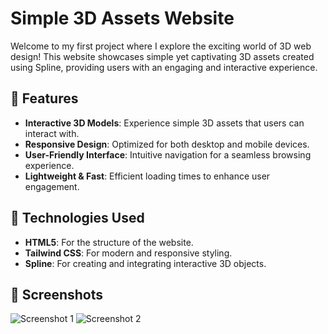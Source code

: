 # Simple 3D Assets Website

Welcome to my first project where I explore the exciting world of 3D web design! This website showcases simple yet captivating 3D assets created using Spline, providing users with an engaging and interactive experience.

## 🚀 Features

- **Interactive 3D Models**: Experience simple 3D assets that users can interact with.
- **Responsive Design**: Optimized for both desktop and mobile devices.
- **User-Friendly Interface**: Intuitive navigation for a seamless browsing experience.
- **Lightweight & Fast**: Efficient loading times to enhance user engagement.

## 🎨 Technologies Used

- **HTML5**: For the structure of the website.
- **Tailwind CSS**: For modern and responsive styling.
- **Spline**: For creating and integrating interactive 3D objects.

## 📸 Screenshots

![Screenshot 1](link-to-your-screenshot1.png)
![Screenshot 2](link-to-your-screenshot2.png)
